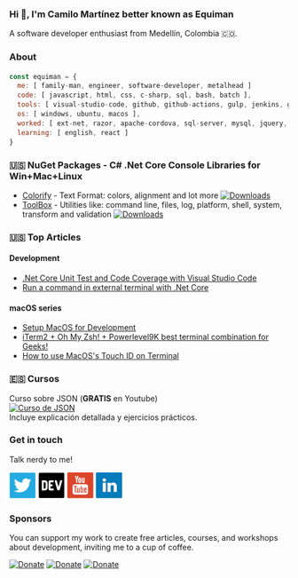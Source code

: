 ### Hi 👋, I'm **Camilo Martínez** better known as **Equiman**

A software developer enthusiast from Medellín, Colombia 🇨🇴.

### About

```javascript
const equiman = {
  me: [ family-man, engineer, software-developer, metalhead ]
  code: [ javascript, html, css, c-sharp, sql, bash, batch ],
  tools: [ visual-studio-code, github, github-actions, gulp, jenkins, gimp, sonar-qube ],
  os: [ windows, ubuntu, macos ],
  worked: [ ext-net, razor, apache-cordova, sql-server, mysql, jquery, bootstrap, excel, vba, wordpress, php ],
  learning: [ english, react ]
}
```

###  🇺🇸 NuGet Packages - C# .Net Core Console Libraries for Win+Mac+Linux

- [Colorify](https://github.com/deinsoftware/colorify) - Text Format: colors, alignment and lot more [![Downloads](https://img.shields.io/nuget/dt/dein.Colorify.svg)](https://www.nuget.org/packages/dein.Colorify/)
- [ToolBox](https://github.com/deinsoftware/toolbox) - Utilities like: command line, files, log, platform, shell, system, transform and validation  [![Downloads](https://img.shields.io/nuget/dt/dein.Toolbox.svg)](https://www.nuget.org/packages/dein.Toolbox/)

### 🇺🇸 Top Articles

#### Development

- [.Net Core Unit Test and Code Coverage with Visual Studio Code](https://dev.to/equiman/net-core-unit-test-and-code-coverage-with-visual-studio-code-37bp)
- [Run a command in external terminal with .Net Core](https://dev.to/equiman/run-a-command-in-external-terminal-with-net-core-d4l)

#### macOS series

- [Setup MacOS for Development](https://dev.to/equiman/setup-macos-for-development-3kc2)
- [iTerm2 + Oh My Zsh! + Powerlevel9K best terminal combination for Geeks!](https://dev.to/equiman/iterm2--oh-my-zsh--powerlevel9k-best-terminal-combination-for-geeks-58l5)
- [How to use MacOS's Touch ID on Terminal](https://dev.to/equiman/how-to-use-macos-s-touch-id-on-terminal-5fhg)

### 🇪🇸 Cursos

Curso sobre JSON (**GRATIS** en Youtube)    
[![Curso de JSON](https://img.youtube.com/vi/JJFXgEpcGbg/mqdefault.jpg)](https://www.youtube.com/playlist?list=PLrDTf5qnZdEAiHO19QB9hq5QXAef1h8oY)  
Incluye explicación detallada y ejercicios prácticos. 

### Get in touch

Talk nerdy to me!

[![Twitter](https://raw.githubusercontent.com/equiman/equiman/master/.github/icons/social/twitter-48.png)](https://twitter.com/equiman)
[![Dev.to](https://raw.githubusercontent.com/equiman/equiman/master/.github/icons/social/devto-48.png)](https://dev.to/equiman)
[![YouTube](https://raw.githubusercontent.com/equiman/equiman/master/.github/icons/social/youtube-48.png)](https://youtube.com/c/equimancho)
[![LinkeIn](https://raw.githubusercontent.com/equiman/equiman/master/.github/icons/social/linkedin-48.png)](https://linkedin.com/in/equiman)

### Sponsors

You can support my work to create free articles, courses, and workshops about development, inviting me to a cup of coffee.

[![Donate](https://img.shields.io/badge/paypal-donate-blue)](https://paypal.me/equiman/3)
[![Donate](https://img.shields.io/badge/patreon-donate-red)](https://patreon.com/equiman)
[![Donate](https://img.shields.io/badge/buy%20me%20a%20coffee-donate-orange)](https://buymeacoff.ee/equiman)
